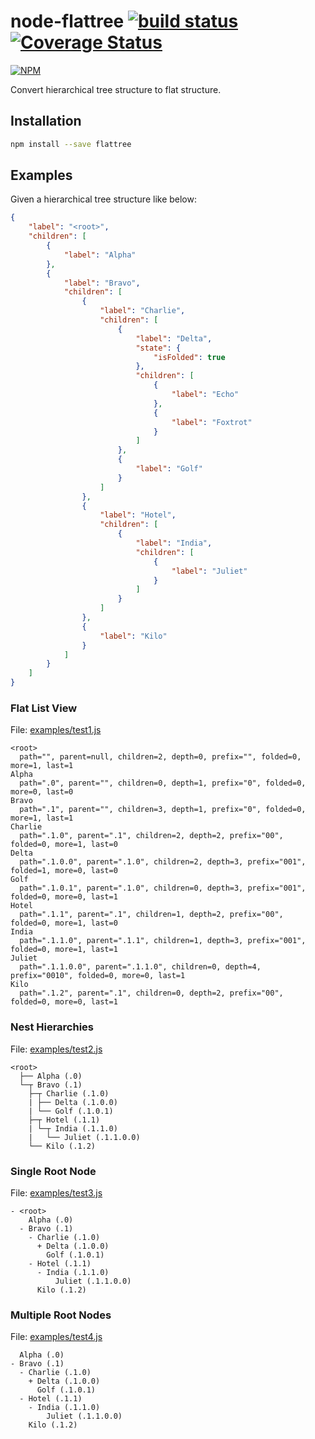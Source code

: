 # node-flattree [![build status](https://travis-ci.org/cheton/node-flattree.svg?branch=master)](https://travis-ci.org/cheton/node-flattree) [![Coverage Status](https://coveralls.io/repos/cheton/node-flattree/badge.svg)](https://coveralls.io/r/cheton/node-flattree)
[![NPM](https://nodei.co/npm/flattree.png?downloads=true&stars=true)](https://nodei.co/npm/flattree/)

Convert hierarchical tree structure to flat structure.

## Installation

```bash
npm install --save flattree
```

## Examples

Given a hierarchical tree structure like below:

```json
{
    "label": "<root>",
    "children": [
        {
            "label": "Alpha"
        },
        {
            "label": "Bravo",
            "children": [
                {
                    "label": "Charlie",
                    "children": [
                        {
                            "label": "Delta",
                            "state": {
                                "isFolded": true
                            },
                            "children": [
                                {
                                    "label": "Echo"
                                },
                                {
                                    "label": "Foxtrot"
                                }
                            ]
                        },
                        {
                            "label": "Golf"
                        }
                    ]
                },
                {
                    "label": "Hotel",
                    "children": [
                        {
                            "label": "India",
                            "children": [
                                {
                                    "label": "Juliet"
                                }
                            ]
                        }
                    ]
                },
                {
                    "label": "Kilo"
                }
            ]
        }
    ]
}
```

### Flat List View
File: [examples/test1.js](https://github.com/cheton/node-flattree/blob/master/examples/tree1.js)
```
<root>
  path="", parent=null, children=2, depth=0, prefix="", folded=0, more=1, last=1
Alpha
  path=".0", parent="", children=0, depth=1, prefix="0", folded=0, more=0, last=0
Bravo
  path=".1", parent="", children=3, depth=1, prefix="0", folded=0, more=1, last=1
Charlie
  path=".1.0", parent=".1", children=2, depth=2, prefix="00", folded=0, more=1, last=0
Delta
  path=".1.0.0", parent=".1.0", children=2, depth=3, prefix="001", folded=1, more=0, last=0
Golf
  path=".1.0.1", parent=".1.0", children=0, depth=3, prefix="001", folded=0, more=0, last=1
Hotel
  path=".1.1", parent=".1", children=1, depth=2, prefix="00", folded=0, more=1, last=0
India
  path=".1.1.0", parent=".1.1", children=1, depth=3, prefix="001", folded=0, more=1, last=1
Juliet
  path=".1.1.0.0", parent=".1.1.0", children=0, depth=4, prefix="0010", folded=0, more=0, last=1
Kilo
  path=".1.2", parent=".1", children=0, depth=2, prefix="00", folded=0, more=0, last=1
```

### Nest Hierarchies
File: [examples/test2.js](https://github.com/cheton/node-flattree/blob/master/examples/tree2.js)
```
<root>
  ├── Alpha (.0)
  └─┬ Bravo (.1)
    ├─┬ Charlie (.1.0)
    | ├── Delta (.1.0.0)
    | └── Golf (.1.0.1)
    ├─┬ Hotel (.1.1)
    | └─┬ India (.1.1.0)
    |   └── Juliet (.1.1.0.0)
    └── Kilo (.1.2)
```

### Single Root Node
File: [examples/test3.js](https://github.com/cheton/node-flattree/blob/master/examples/tree3.js)
```
- <root>
    Alpha (.0)
  - Bravo (.1)
    - Charlie (.1.0)
      + Delta (.1.0.0)
        Golf (.1.0.1)
    - Hotel (.1.1)
      - India (.1.1.0)
          Juliet (.1.1.0.0)
      Kilo (.1.2)
```

### Multiple Root Nodes
File: [examples/test4.js](https://github.com/cheton/node-flattree/blob/master/examples/tree4.js)
```
  Alpha (.0)
- Bravo (.1)
  - Charlie (.1.0)
    + Delta (.1.0.0)
      Golf (.1.0.1)
  - Hotel (.1.1)
    - India (.1.1.0)
        Juliet (.1.1.0.0)
    Kilo (.1.2)
```
